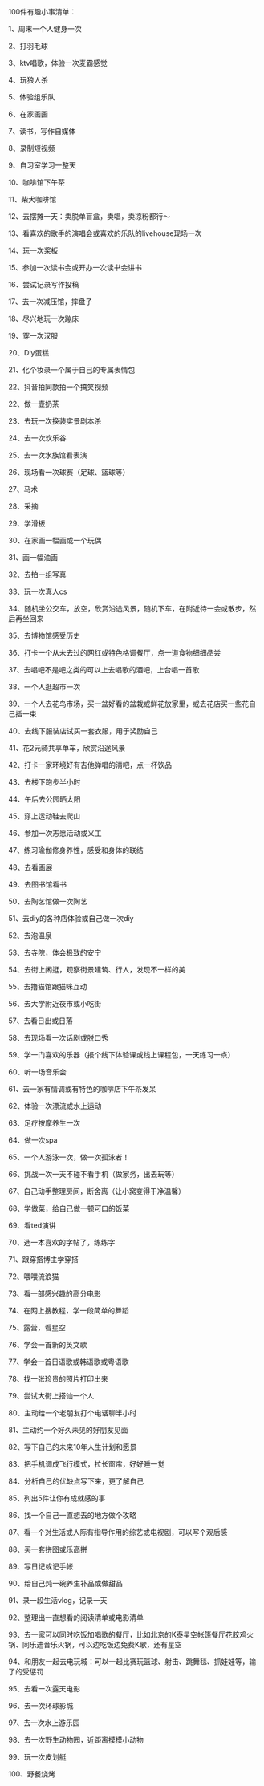 100件有趣小事清单：

1、周末一个人健身一次

2、打羽毛球

3、ktv唱歌，体验一次麦霸感觉

4、玩狼人杀

5、体验组乐队

6、在家画画

7、读书，写作自媒体

8、录制短视频

9、自习室学习一整天

10、咖啡馆下午茶

11、柴犬咖啡馆

12、去摆摊一天：卖脱单盲盒，卖唱，卖凉粉都行～

13、看喜欢的歌手的演唱会或喜欢的乐队的livehouse现场一次

14、玩一次桨板

15、参加一次读书会或开办一次读书会讲书

16、尝试记录写作投稿

17、去一次减压馆，摔盘子

18、尽兴地玩一次蹦床

19、穿一次汉服

20、Diy蛋糕

21、化个妆录一个属于自己的专属表情包

22、抖音拍同款拍一个搞笑视频

22、做一壶奶茶

23、去玩一次换装实景剧本杀

24、去一次欢乐谷

25、去一次水族馆看表演

26、现场看一次球赛（足球、篮球等）

27、马术

28、采摘

29、学滑板

30、在家画一幅画或一个玩偶

31、画一幅油画

32、去拍一组写真

33、玩一次真人cs

34、随机坐公交车，放空，欣赏沿途风景，随机下车，在附近待一会或散步，然后再坐回来

35、去博物馆感受历史

36、打卡一个从未去过的网红或特色格调餐厅，点一道食物细细品尝

37、去唱吧不是吧之类的可以上去唱歌的酒吧，上台唱一首歌

38、一个人逛超市一次

39、一个人去花鸟市场，买一盆好看的盆栽或鲜花放家里，或去花店买一些花自己插一束

40、去线下服装店试买一套衣服，用于奖励自己

41、花2元骑共享单车，欣赏沿途风景

42、打卡一家环境好有吉他弹唱的清吧，点一杯饮品

43、去楼下跑步半小时

44、午后去公园晒太阳

45、穿上运动鞋去爬山

46、参加一次志愿活动或义工

47、练习瑜伽修身养性，感受和身体的联结

48、去看画展

49、去图书馆看书

50、去陶艺馆做一次陶艺

51、去diy的各种店体验或自己做一次diy

52、去泡温泉

53、去寺院，体会极致的安宁

54、去街上闲逛，观察街景建筑、行人，发现不一样的美

55、去撸猫馆跟猫咪互动

56、去大学附近夜市或小吃街

57、去看日出或日落

58、去现场看一次话剧或脱口秀

59、学一门喜欢的乐器（报个线下体验课或线上课程包，一天练习一点）

60、听一场音乐会

61、去一家有情调或有特色的咖啡店下午茶发呆

62、体验一次漂流或水上运动

63、足疗按摩养生一次

64、做一次spa

65、一个人游泳一次，做一次孤泳者！

66、挑战一次一天不碰不看手机（做家务，出去玩等）

67、自己动手整理房间，断舍离（让小窝变得干净温馨）

68、学做菜，给自己做一顿可口的饭菜

69、看ted演讲

70、选一本喜欢的字帖了，练练字

71、跟穿搭博主学穿搭

72、喂喂流浪猫

73、看一部感兴趣的高分电影

74、在网上搜教程，学一段简单的舞蹈

75、露营，看星空

76、学会一首新的英文歌

77、学会一首日语歌或韩语歌或粤语歌

78、找一张珍贵的照片打印出来

79、尝试大街上搭讪一个人

80、主动给一个老朋友打个电话聊半小时

81、主动约一个好久未见的好朋友见面

82、写下自己的未来10年人生计划和愿景

83、把手机调成飞行模式，拉长窗帘，好好睡一觉

84、分析自己的优缺点写下来，更了解自己

85、列出5件让你有成就感的事

86、找一个自己一直想去的地方做个攻略

87、看一个对生活或人际有指导作用的综艺或电视剧，可以写个观后感

88、买一套拼图或乐高拼

89、写日记或记手帐

90、给自己炖一碗养生补品或做甜品

91、录一段生活vlog，记录一天

92、整理出一直想看的阅读清单或电影清单

93、去一家可以同时吃饭加唱歌的餐厅，比如北京的K泰星空帐篷餐厅花胶鸡火锅、同乐迪音乐火锅，可以边吃饭边免费K歌，还有星空

94、和朋友一起去电玩城：可以一起比赛玩篮球、射击、跳舞毯、抓娃娃等，输了的受惩罚

95、去看一次露天电影

96、去一次环球影城

97、去一次水上游乐园

98、去一次野生动物园，近距离摸摸小动物

99、玩一次皮划艇

100、野餐烧烤